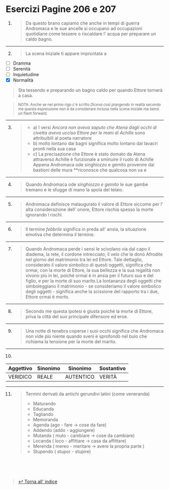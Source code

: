 # Esercizi Pagine 206 e 207 <!-- Metadata: type: Outline; created: 2020-09-15 17:33:21; reads: 21; read: 2020-09-16 15:19:14; revision: 21; modified: 2020-09-16 15:19:14; importance: 4/5; urgency: 5/5; progress: 100%; -->
1. > Da questo brano capiamo che anche in tempi di guerra Andromaca e le sue ancelle si occupano ad occupazioni quotidiane come tessere o riscaldare l' acqua per preparare un caldo bagno. <!-- Metadata: type: Note; created: 2020-09-15 22:06:36; reads: 1; read: 2020-09-15 22:06:36; revision: 1; modified: 2020-09-15 22:06:36; -->
-------------------------------------------------------------------------------------------------------------------------------------------------------------------------------------------
2. > La scena iniziale ti appare improntata a
- [ ] Dramma
- [ ] Serenità
- [ ] Inquietudine
- [x] Normalità
> Sta tessendo e preparando un bagno caldo per quando Ettore tornerà a casa.

> <sup> NOTA: Anche se nel primo rigo c'è scritto _Diceva così piangendo_ in realtà secondo me questa espressione non è da considerare inclusa nella scena iniziale ma bensì un flash forward. </sup> <!-- Metadata: type: Note; created: 2020-09-15 22:06:36; reads: 1; read: 2020-09-15 22:06:36; revision: 1; modified: 2020-09-15 22:06:36; -->
----------------------------------------------------------------------------------------------------------------------------------------------------------------------------------------------------------
3. > - a) I versi _Ancora non aveva saputo che Atena dagli occhi di civetta aveva ucciso Ettore per le mani di Achille_ sono attribuibili al poeta narratore
   > - b) molto lontano dai bagni significa molto lontano dai lavacri pronti nella sua casa
   > - c) La precisazione che Ettore è stato domato da Atena attraverso Achille è funzionale a sminuire il ruolo di Achille
Appena Andromaca ode singhiozzo e gemito provenire dai bastioni delle mura **riconosce che qualcosa non va e <!-- Metadata: type: Note; created: 2020-09-15 22:06:36; reads: 1; read: 2020-09-15 22:06:36; revision: 1; modified: 2020-09-15 22:06:36; -->
------------------------------------------------------------------------------------------------------------

4. > Quando Andromaca ode _singhiozzo e gemito_ le sue gambe tremano e le sfugge di mano la spola del telaio. <!-- Metadata: type: Note; created: 2020-09-15 22:06:36; reads: 1; read: 2020-09-15 22:06:36; revision: 1; modified: 2020-09-15 22:06:36; -->
-------------------------------------------------------------------------------------------------------------

5. > Andromaca definisce malaugurato il valore di Ettore siccome   per l' alta considerazione dell' onore, Ettore rischia spesso la morte ignorando i rischi. <!-- Metadata: type: Note; created: 2020-09-15 22:06:36; reads: 1; read: 2020-09-15 22:06:36; revision: 1; modified: 2020-09-15 22:06:36; -->
-------------------------------------------------------------------------------------------------------------------------------------------------------------

6. > Il termine _febbrile_ significa in preda all' ansia, la situazione emotiva che determina il termine. <!-- Metadata: type: Note; created: 2020-09-15 22:06:36; reads: 3; read: 2020-09-16 15:18:59; revision: 1; modified: 2020-09-15 22:06:36; -->
---------------------------------------------------------------------------------------------------------

7. > Quando Andromaca perde i sensi le scivolano via dal capo il diadema, la rete, il cordone intrecciato, il velo che le donò Afrodite nel giorno del matrimonio tra lei ed Ettore. Tale dettaglio, considerato il valore simbolico di questi oggetti, significa che ormai, con la morte di Ettore, la sua bellezza e la sua regalità non vivono più in lei, poiché ormai è in ansia per il futuro suo e del figlio, e per la morte di suo marito.La lontananza degli oggetti che simboleggiano il matrimonio - se consideriamo il valore simbolico degli oggetti - significa anche la scissione del rapporto tra i due, Ettore ormai è morto. <!-- Metadata: type: Note; created: 2020-09-15 22:06:36; reads: 5; read: 2020-09-16 15:18:58; revision: 1; modified: 2020-09-15 22:06:36; -->
-----------------------------------------------------------------------------------------------------------------------------------------------------------------------------------------------------------------------------------------------------------------------------------------------------------------------------------------------------------------------------------------------------------------------------------------------------------------------------------------------------------------------------------------------------------------------------------------------------------------------------------------------------

8. > Secondo me questa ipotesi è giusta poiché la morte di Ettore, priva la città del suo principale difensore ed eroe.  <!-- Metadata: type: Note; created: 2020-09-15 22:06:36; reads: 7; read: 2020-09-16 15:19:00; revision: 1; modified: 2020-09-15 22:06:36; -->

----
9. > Una notte di tenebra coperse i suoi occhi significa che Andromaca non vide più niente quando svenì e sprofondò nel buio che richiama la tensione per la morte del marito.
---
10. > 
 
|Aggettivo|Sinonimo|Sinonimo|Sostantivo
|--|--|--|--|
VERIDICO|REALE|AUTENTICO|VERITÀ

---

11. > Termini derivati da antichi gerundivi latini (come veneranda)
    > * Maturando
    > * Educanda
    > * Tagliando
    > * Memoranda
    > * Agenda (ago - fare -> cose da fare)
    > * Addendo (addo - aggiungere)
    > * Mutanda ( muto - cambiare -> cose da cambiare) 
    > * Locanda ( loco - affittare -> casa da affittare)
    > * Merenda ( mereo - meritare -> avere la propria parte )
    > * Stupendo ( stupor - stupire)


<br><br><br>
> [↩️ Torna all' indice](../README.md)
